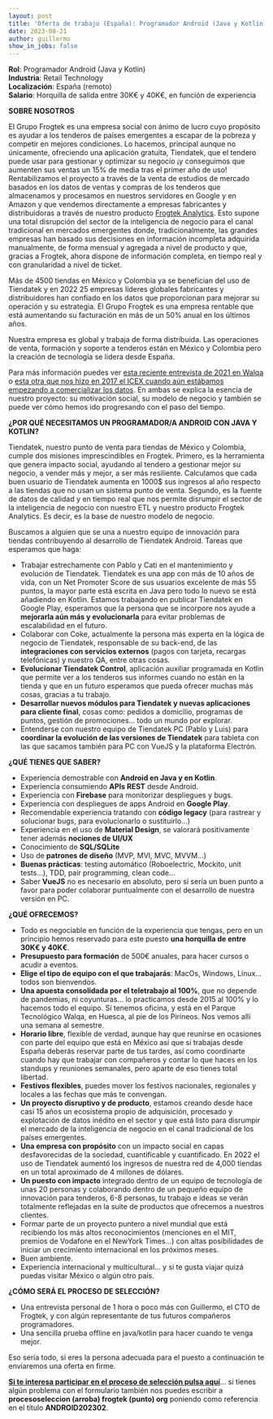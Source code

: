 ```yaml
---
layout: post
title: 'Oferta de trabajo (España): Programador Android (Java y Kotlin) (CERRADA)'
date: 2023-08-21 
author: guillermo
show_in_jobs: false
---
```


**Rol**: Programador Android (Java y Kotlin)  
**Industria**: Retail Technology  
**Localización**: España (remoto)  
**Salario**: Horquilla de salida entre 30K€ y 40K€, en función de experiencia

**SOBRE NOSOTROS**

El Grupo Frogtek es una empresa social con ánimo de lucro cuyo propósito es ayudar a los tenderos de países emergentes a escapar de la pobreza y competir en mejores condiciones. Lo hacemos, principal aunque no únicamente, ofreciendo una aplicación gratuita, Tiendatek, que el tendero puede usar para gestionar y optimizar su negocio ¡y conseguimos que aumenten sus ventas un 15% de media tras el primer año de uso! Rentabilizamos el proyecto a través de la venta de estudios de mercado basados en los datos de ventas y compras de los tenderos que almacenamos y procesamos en nuestros servidores en Google y en Amazon y que vendemos directamente a empresas fabricantes y distribuidoras a través de nuestro producto [Frogtek Analytics](https://frogtek.org/analytics/). Esto supone una total disrupción del sector de la inteligencia de negocio para el canal tradicional en mercados emergentes donde, tradicionalmente, las grandes empresas han basado sus decisiones en información incompleta adquirida manualmente, de forma mensual y agregada a nivel de producto y que, gracias a Frogtek, ahora dispone de información completa, en tiempo real y con granularidad a nivel de ticket.

Más de 4500 tiendas en México y Colombia ya se benefician del uso de Tiendatek y en 2022 25 empresas líderes globales fabricantes y distribuidores han confiado en los datos que proporcionan para mejorar su operación y su estrategia. El Grupo Frogtek es una empresa rentable que está aumentando su facturación en más de un 50% anual en los últimos años.

Nuestra empresa es global y trabaja de forma distribuida. Las operaciones de venta, formación y soporte a tenderos están en México y Colombia pero la creación de tecnología se lidera desde España.

Para más información puedes ver [esta reciente entrevista de 2021 en Walqa](https://www.youtube.com/watch?v=iuE7GtV3dgs) o [esta otra que nos hizo en 2017 el ICEX cuando aún estábamos empezando a comercializar los datos](https://www.youtube.com/watch?v=BoDtuEUO328). En ambas se explica la esencia de nuestro proyecto: su motivación social, su modelo de negocio y también se puede ver cómo hemos ido progresando con el paso del tiempo.

**¿POR QUÉ NECESITAMOS UN PROGRAMADOR/A ANDROID CON JAVA Y KOTLIN?**

Tiendatek, nuestro punto de venta para tiendas de México y Colombia, cumple dos misiones imprescindibles en Frogtek. Primero, es la herramienta que genera impacto social, ayudando al tendero a gestionar mejor su negocio, a vender más y mejor, a ser más resiliente. Calculamos que cada buen usuario de Tiendatek aumenta en 1000$ sus ingresos al año respecto a las tiendas que no usan un sistema punto de venta. Segundo, es la fuente de datos de calidad y en tiempo real que nos permite disrumpir el sector de la inteligencia de negocio con nuestro ETL y nuestro producto Frogtek Analytics. Es decir, es la base de nuestro modelo de negocio.

Buscamos a alguien que se una a nuestro equipo de innovación para tiendas contribuyendo al desarrollo de Tiendatek Android. Tareas que esperamos que haga:
- Trabajar estrechamente con Pablo y Cati en el mantenimiento y evolución de Tiendatek. Tiendatek es una app con más de 10 años de vida, con un Net Promoter Score de sus usuarios excelente de más 55 puntos, la mayor parte está escrita en Java pero todo lo nuevo se está añadiendo en Kotlin. Estamos trabajando en publicar Tiendatek en Google Play, esperamos que la persona que se incorpore nos ayude a **mejorarla aún más y evolucionarla** para evitar problemas de escalabilidad en el futuro.
- Colaborar con Coke, actualmente la persona más experta en la lógica de negocio de Tiendatek, responsable de su back-end, de las **integraciones con servicios externos** (pagos con tarjeta, recargas telefónicas) y nuestro QA, entre otras cosas.
- **Evolucionar Tiendatek Control**, aplicación auxiliar programada en Kotlin que permite ver a los tenderos sus informes cuando no están en la tienda y que en un futuro esperamos que pueda ofrecer muchas más cosas, gracias a tu trabajo.
- **Desarrollar nuevos módulos para Tiendatek y nuevas aplicaciones para cliente final**, cosas como: pedidos a domicilio, programas de puntos, gestión de promociones... todo un mundo por explorar.
- Entenderse con nuestro equipo de Tiendatek PC (Pablo y Luis) para **coordinar la evolución de las versiones de Tiendatek** para tableta con las que sacamos también para PC con VueJS y la plataforma Electrón.

**¿QUÉ TIENES QUE SABER?**

- Experiencia demostrable con **Android en Java y en Kotlin**.
- Experiencia consumiendo **APIs REST** desde Android.
- Experiencia con **Firebase** para monitorizar despliegues y bugs.
- Experiencia con despliegues de apps Android en **Google Play**.
- Recomendable experiencia tratando con **código legacy** (para rastrear y solucionar bugs, para evolucionarlo o sustituirlo…)
- Experiencia en el uso de **Material Design**, se valorará positivamente tener además **nociones de UI/UX**
- Conocimiento de **SQL/SQLite**
- Uso de **patrones de diseño** (MVP, MVI, MVC, MVVM…)
- **Buenas prácticas**: testing automático (Roboelectric, Mockito, unit tests…), TDD, pair programming, clean code...
- Saber **VueJS** no es necesario en absoluto, pero sí sería un buen punto a favor para poder colaborar puntualmente con el desarrollo de nuestra versión en PC.

**¿QUÉ OFRECEMOS?**

- Todo es negociable en función de la experiencia que tengas, pero en un principio hemos reservado para este puesto **una horquilla de entre 30K€ y 40K€**.
- **Presupuesto para formación** de 500€ anuales, para hacer cursos o acudir a eventos.
- **Elige el tipo de equipo con el que trabajarás**: MacOs, Windows, Linux... todos son bienvendos.
- **Una apuesta consolidada por el teletrabajo al 100%**, que no depende de pandemias, ni coyunturas… lo practicamos desde 2015 al 100% y lo hacemos todo el equipo. Sí tenemos oficina, y está en el Parque Tecnológico Walqa, en Huesca, al pie de los Pirineos. Nos vemos allí una semana al semestre.
- **Horario libre**, flexible de verdad, aunque hay que reunirse en ocasiones con parte del equipo que está en México así que si trabajas desde España deberás reservar parte de tus tardes, así como coordinarte cuando hay que trabajar con compañeros y contar lo que haces en los standups y reuniones semanales, pero aparte de eso tienes total libertad.
- **Festivos flexibles**, puedes mover los festivos nacionales, regionales y locales a las fechas que más te convengan.
- **Un proyecto disruptivo y de producto**, estamos creando desde hace casi 15 años un ecosistema propio de adquisición, procesado y explotación de datos inédito en el sector y que está listo para disrumpir el mercado de la inteligencia de negocio en el canal tradicional de los países emergentes.
- **Una empresa con propósito** con un impacto social en capas desfavorecidas de la sociedad, cuantificable y cuantificado. En 2022 el uso de Tiendatek aumentó los ingresos de nuestra red de 4,000 tiendas en un total aproximado de 4 millones de dólares.
- **Un puesto con impacto** integrado dentro de un equipo de tecnología de unas 20 personas y colaborando dentro de un pequeño equipo de innovación para tenderos, 6-8 personas, tu trabajo e ideas se verán totalmente reflejadas en la suite de productos que ofrecemos a nuestros clientes.
- Formar parte de un proyecto puntero a nivel mundial que está recibiendo los más altos reconocimientos (menciones en el MIT, premios de Vodafone en el NewYork Times…) con altas posibilidades de iniciar un crecimiento internacional en los próximos meses.
- Buen ambiente.
- Experiencia internacional y multicultural… y si te gusta viajar quizá puedas visitar México o algún otro país.

**¿CÓMO SERÁ EL PROCESO DE SELECCIÓN?**

- Una entrevista personal de 1 hora o poco más con Guillermo, el CTO de Frogtek, y con algún representante de tus futuros compañeros programadores.
- Una sencilla prueba offline en java/kotlin para hacer cuando te venga mejor.

Eso sería todo, si eres la persona adecuada para el puesto a continuación te enviaremos una oferta en firme.

[**Si te interesa participar en el proceso de selección pulsa aquí**](https://form.jotform.com/211392234099355?codigo=ANDROID202302)... si tienes algún problema con el formulario también nos puedes escribir a **procesoseleccion (arroba) frogtek (punto) org** poniendo como referencia en el título **ANDROID202302**.

